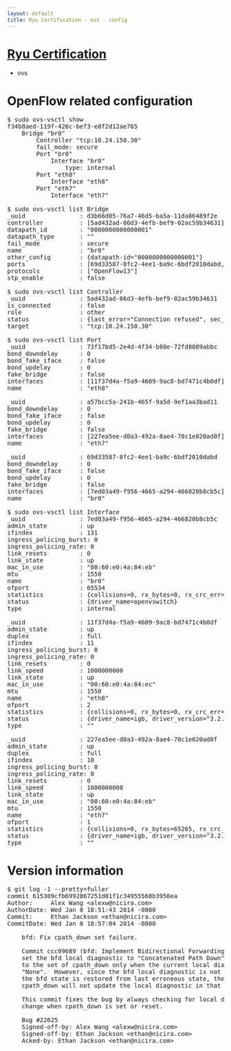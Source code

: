 ```yaml
---
layout: default
title: Ryu Certification - ovs - config
---
```

# [Ryu Certification](http://osrg.github.io/ryu/certification.html)
* ovs 

# OpenFlow related configuration
<pre>
$ sudo ovs-vsctl show
f34b8aed-119f-426c-bef3-e8f2d12ae765
    Bridge "br0"
        Controller "tcp:10.24.150.30"
        fail_mode: secure
        Port "br0"
            Interface "br0"
                type: internal
        Port "eth8"
            Interface "eth8"
        Port "eth7"
            Interface "eth7"

$ sudo ovs-vsctl list Bridge
_uuid               : d3b66d05-76a7-46d5-ba5a-11da86489f2e
controller          : [5ad432ad-86d3-4efb-bef9-02ac59b34631]
datapath_id         : "0000000000000001"
datapath_type       : ""
fail_mode           : secure
name                : "br0"
other_config        : {datapath-id="0000000000000001"}
ports               : [69d33587-8fc2-4ee1-ba9c-6bdf2010dabd, 73f17bd5-2e4d-4f34-b80e-72fd8089abbc, a57bcc5a-241b-465f-9a5d-9ef1aa3bad11]
protocols           : ["OpenFlow13"]
stp_enable          : false

$ sudo ovs-vsctl list Controller
_uuid               : 5ad432ad-86d3-4efb-bef9-02ac59b34631
is_connected        : false
role                : other
status              : {last_error="Connection refused", sec_since_connect="351", sec_since_disconnect="1", state=BACKOFF}
target              : "tcp:10.24.150.30"

$ sudo ovs-vsctl list Port
_uuid               : 73f17bd5-2e4d-4f34-b80e-72fd8089abbc
bond_downdelay      : 0
bond_fake_iface     : false
bond_updelay        : 0
fake_bridge         : false
interfaces          : [11f37d4a-f5a9-4609-9ac8-bd7471c4b0df]
name                : "eth8"

_uuid               : a57bcc5a-241b-465f-9a5d-9ef1aa3bad11
bond_downdelay      : 0
bond_fake_iface     : false
bond_updelay        : 0
fake_bridge         : false
interfaces          : [227ea5ee-d0a3-492a-8ae4-78c1e020ad0f]
name                : "eth7"

_uuid               : 69d33587-8fc2-4ee1-ba9c-6bdf2010dabd
bond_downdelay      : 0
bond_fake_iface     : false
bond_updelay        : 0
fake_bridge         : false
interfaces          : [7ed03a49-f956-4665-a294-466820b8cb5c]
name                : "br0"

$ sudo ovs-vsctl list Interface
_uuid               : 7ed03a49-f956-4665-a294-466820b8cb5c
admin_state         : up
ifindex             : 131
ingress_policing_burst: 0
ingress_policing_rate: 0
link_resets         : 0
link_state          : up
mac_in_use          : "00:60:e0:4a:84:eb"
mtu                 : 1550
name                : "br0"
ofport              : 65534
statistics          : {collisions=0, rx_bytes=0, rx_crc_err=0, rx_dropped=0, rx_errors=0, rx_frame_err=0, rx_over_err=0, rx_packets=0, tx_bytes=0, tx_dropped=0, tx_errors=0, tx_packets=0}
status              : {driver_name=openvswitch}
type                : internal

_uuid               : 11f37d4a-f5a9-4609-9ac8-bd7471c4b0df
admin_state         : up
duplex              : full
ifindex             : 11
ingress_policing_burst: 0
ingress_policing_rate: 0
link_resets         : 0
link_speed          : 1000000000
link_state          : up
mac_in_use          : "00:60:e0:4a:84:ec"
mtu                 : 1550
name                : "eth8"
ofport              : 2
statistics          : {collisions=0, rx_bytes=0, rx_crc_err=0, rx_dropped=0, rx_errors=0, rx_frame_err=0, rx_over_err=0, rx_packets=0, tx_bytes=20536, tx_dropped=0, tx_errors=0, tx_packets=220}
status              : {driver_name=igb, driver_version="3.2.10-k", firmware_version="3.10-0"}
type                : ""

_uuid               : 227ea5ee-d0a3-492a-8ae4-78c1e020ad0f
admin_state         : up
duplex              : full
ifindex             : 10
ingress_policing_burst: 0
ingress_policing_rate: 0
link_resets         : 0
link_speed          : 1000000000
link_state          : up
mac_in_use          : "00:60:e0:4a:84:eb"
mtu                 : 1550
name                : "eth7"
ofport              : 1
statistics          : {collisions=0, rx_bytes=65265, rx_crc_err=0, rx_dropped=0, rx_errors=0, rx_frame_err=0, rx_over_err=0, rx_packets=660, tx_bytes=0, tx_dropped=0, tx_errors=0, tx_packets=0}
status              : {driver_name=igb, driver_version="3.2.10-k", firmware_version="3.10-0"}
type                : ""
</pre>

# Version information
<pre>
$ git log -1 --pretty=fuller
commit 615309cfb6992867251d01f1c34955568b3950ea
Author:     Alex Wang &lt;alexw@nicira.com&gt;
AuthorDate: Wed Jan 8 18:51:43 2014 -0800
Commit:     Ethan Jackson &lt;ethan@nicira.com&gt;
CommitDate: Wed Jan 8 18:57:04 2014 -0800

    bfd: Fix cpath_down set failure.
    
    Commit ccc09689 (bfd: Implement Bidirectional Forwarding Detection.)
    set the bfd local diagnostic to "Concatenated Path Down" in response
    to the set of cpath_down only when the current local diagnostic is
    "None".  However, since the bfd local diagnostic is not reset when
    the bfd state is restored from last erroneous state, the set of
    cpath_down will not update the local diagnostic in that case.
    
    This commit fixes the bug by always checking for local diagnostic
    change when cpath_down is set or reset.
    
    Bug #22625
    Signed-off-by: Alex Wang &lt;alexw@nicira.com&gt;
    Signed-off-by: Ethan Jackson &lt;ethan@nicira.com&gt;
    Acked-by: Ethan Jackson &lt;ethan@nicira.com&gt;
</pre>
